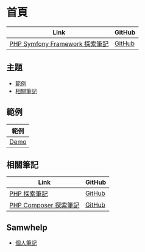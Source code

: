 

# 首頁

| Link | GitHub |
| ---- | ------ |
| [PHP Symfony Framework 探索筆記](https://samwhelp.github.io/note-about-php-symfony/) | [GitHub](https://github.com/samwhelp/note-about-php-symfony) |




## 主題

* [範例](#範例)
* [相關筆記](#相關筆記)




## 範例

| 範例 |
| --- |
| [Demo](https://github.com/samwhelp/note-about-php-symfony/tree/gh-pages/_demo) |




## 相關筆記

| Link | GitHub |
| ---- | ------ |
| [PHP 探索筆記](https://samwhelp.github.io/note-about-php/) | [GitHub](https://github.com/samwhelp/note-about-php) |
| [PHP Composer 探索筆記](https://samwhelp.github.io/note-about-php-composer/) | [GitHub](https://github.com/samwhelp/note-about-php-composer) |




## Samwhelp

* [個人筆記](https://samwhelp.github.io/book/)
